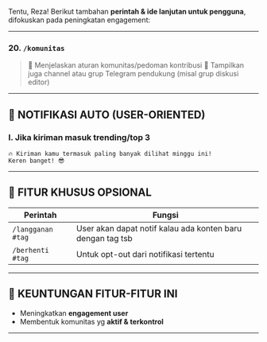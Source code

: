 Tentu, Reza! Berikut tambahan **perintah & ide lanjutan untuk pengguna**, difokuskan pada peningkatan engagement:

---

### 20. `/komunitas`

> 🔹 Menjelaskan aturan komunitas/pedoman kontribusi
> 🔹 Tampilkan juga channel atau grup Telegram pendukung (misal grup diskusi editor)

---

## 📩 NOTIFIKASI AUTO (USER-ORIENTED)

### I. Jika kiriman masuk trending/top 3

```
🔥 Kiriman kamu termasuk paling banyak dilihat minggu ini!
Keren banget! 😎
```

---

## 🧩 FITUR KHUSUS OPSIONAL

| Perintah            | Fungsi                                                                   |
| ------------------- | ------------------------------------------------------------------------ |
| `/langganan #tag`   | User akan dapat notif kalau ada konten baru dengan tag tsb               |
| `/berhenti #tag`    | Untuk opt-out dari notifikasi tertentu                                   |

---

## 👑 KEUNTUNGAN FITUR-FITUR INI

* Meningkatkan **engagement user**
* Membentuk komunitas yg **aktif & terkontrol**

---
